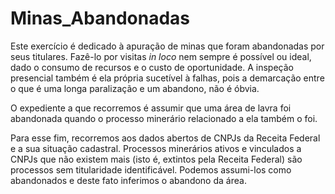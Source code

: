 # Minas_Abandonadas

Este exercício é dedicado à apuração de minas que foram abandonadas por seus titulares. Fazê-lo por visitas *in loco* nem sempre é possível ou ideal, dado o consumo de recursos e o custo de oportunidade. A inspeção presencial também é ela própria sucetível à falhas, pois a demarcação entre o que é uma longa paralização e um abandono, não é óbvia. 

O expediente a que recorremos é assumir que uma área de lavra foi abandonada quando o processo minerário relacionado a ela também o foi.

Para esse fim, recorremos aos dados abertos de CNPJs da Receita Federal e a sua situação cadastral. Processos minerários ativos e vinculados a CNPJs que não existem mais (isto é, extintos pela Receita Federal) são processos sem titularidade identificável. Podemos assumi-los como abandonados e deste fato inferimos o abandono da área.
